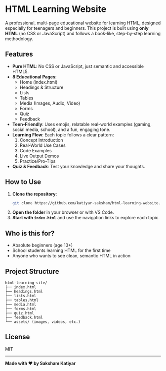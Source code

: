 # HTML Learning Website

A professional, multi-page educational website for learning HTML, designed especially for teenagers and beginners. This project is built using **only HTML** (no CSS or JavaScript) and follows a book-like, step-by-step learning methodology.

## Features
- **Pure HTML**: No CSS or JavaScript, just semantic and accessible HTML5.
- **8 Educational Pages**:
  - Home (index.html)
  - Headings & Structure
  - Lists
  - Tables
  - Media (Images, Audio, Video)
  - Forms
  - Quiz
  - Feedback
- **Teen-Friendly**: Uses emojis, relatable real-world examples (gaming, social media, school), and a fun, engaging tone.
- **Learning Flow**: Each topic follows a clear pattern:
  1. Concept Introduction
  2. Real-World Use Cases
  3. Code Examples
  4. Live Output Demos
  5. Practice/Pro-Tips
- **Quiz & Feedback**: Test your knowledge and share your thoughts.

## How to Use
1. **Clone the repository:**
   ```bash
   git clone https://github.com/katiyar-saksham/html-learning-website.git
   ```
2. **Open the folder** in your browser or with VS Code.
3. **Start with `index.html`** and use the navigation links to explore each topic.

## Who is this for?
- Absolute beginners (age 13+)
- School students learning HTML for the first time
- Anyone who wants to see clean, semantic HTML in action

## Project Structure
```
html-learning-site/
├── index.html
├── headings.html
├── lists.html
├── tables.html
├── media.html
├── forms.html
├── quiz.html
├── feedback.html
└── assets/ (images, videos, etc.)
```

## License
MIT

---

**Made with ❤️ by Saksham Katiyar**
